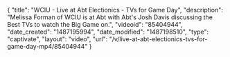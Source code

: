 {
    "title": "WCIU - Live at Abt Electionics - TVs for Game Day",
    "description": "Melissa Forman of WCIU is at Abt with Abt's Josh Davis discussing the Best TVs to watch the Big Game on.",
    "videoid": "85404944",
    "date_created": "1487195994",
    "date_modified": "1487198510",
    "type": "captivate",
    "layout": "video",
    "url": "\/v\/live-at-abt-electionics-tvs-for-game-day-mp4\/85404944"
}